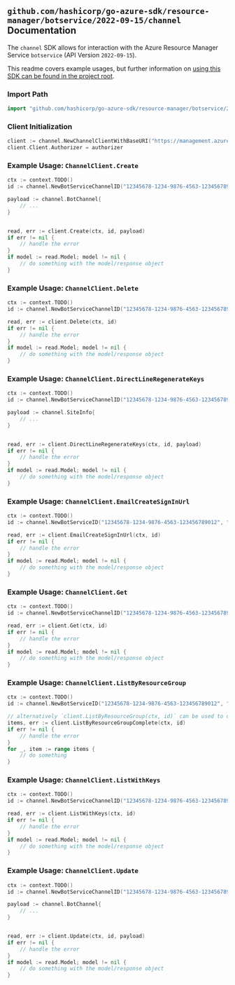 
## `github.com/hashicorp/go-azure-sdk/resource-manager/botservice/2022-09-15/channel` Documentation

The `channel` SDK allows for interaction with the Azure Resource Manager Service `botservice` (API Version `2022-09-15`).

This readme covers example usages, but further information on [using this SDK can be found in the project root](https://github.com/hashicorp/go-azure-sdk/tree/main/docs).

### Import Path

```go
import "github.com/hashicorp/go-azure-sdk/resource-manager/botservice/2022-09-15/channel"
```


### Client Initialization

```go
client := channel.NewChannelClientWithBaseURI("https://management.azure.com")
client.Client.Authorizer = authorizer
```


### Example Usage: `ChannelClient.Create`

```go
ctx := context.TODO()
id := channel.NewBotServiceChannelID("12345678-1234-9876-4563-123456789012", "example-resource-group", "botServiceValue", "AcsChatChannel")

payload := channel.BotChannel{
	// ...
}


read, err := client.Create(ctx, id, payload)
if err != nil {
	// handle the error
}
if model := read.Model; model != nil {
	// do something with the model/response object
}
```


### Example Usage: `ChannelClient.Delete`

```go
ctx := context.TODO()
id := channel.NewBotServiceChannelID("12345678-1234-9876-4563-123456789012", "example-resource-group", "botServiceValue", "AcsChatChannel")

read, err := client.Delete(ctx, id)
if err != nil {
	// handle the error
}
if model := read.Model; model != nil {
	// do something with the model/response object
}
```


### Example Usage: `ChannelClient.DirectLineRegenerateKeys`

```go
ctx := context.TODO()
id := channel.NewBotServiceChannelID("12345678-1234-9876-4563-123456789012", "example-resource-group", "botServiceValue", "AcsChatChannel")

payload := channel.SiteInfo{
	// ...
}


read, err := client.DirectLineRegenerateKeys(ctx, id, payload)
if err != nil {
	// handle the error
}
if model := read.Model; model != nil {
	// do something with the model/response object
}
```


### Example Usage: `ChannelClient.EmailCreateSignInUrl`

```go
ctx := context.TODO()
id := channel.NewBotServiceID("12345678-1234-9876-4563-123456789012", "example-resource-group", "botServiceValue")

read, err := client.EmailCreateSignInUrl(ctx, id)
if err != nil {
	// handle the error
}
if model := read.Model; model != nil {
	// do something with the model/response object
}
```


### Example Usage: `ChannelClient.Get`

```go
ctx := context.TODO()
id := channel.NewBotServiceChannelID("12345678-1234-9876-4563-123456789012", "example-resource-group", "botServiceValue", "AcsChatChannel")

read, err := client.Get(ctx, id)
if err != nil {
	// handle the error
}
if model := read.Model; model != nil {
	// do something with the model/response object
}
```


### Example Usage: `ChannelClient.ListByResourceGroup`

```go
ctx := context.TODO()
id := channel.NewBotServiceID("12345678-1234-9876-4563-123456789012", "example-resource-group", "botServiceValue")

// alternatively `client.ListByResourceGroup(ctx, id)` can be used to do batched pagination
items, err := client.ListByResourceGroupComplete(ctx, id)
if err != nil {
	// handle the error
}
for _, item := range items {
	// do something
}
```


### Example Usage: `ChannelClient.ListWithKeys`

```go
ctx := context.TODO()
id := channel.NewBotServiceChannelID("12345678-1234-9876-4563-123456789012", "example-resource-group", "botServiceValue", "AcsChatChannel")

read, err := client.ListWithKeys(ctx, id)
if err != nil {
	// handle the error
}
if model := read.Model; model != nil {
	// do something with the model/response object
}
```


### Example Usage: `ChannelClient.Update`

```go
ctx := context.TODO()
id := channel.NewBotServiceChannelID("12345678-1234-9876-4563-123456789012", "example-resource-group", "botServiceValue", "AcsChatChannel")

payload := channel.BotChannel{
	// ...
}


read, err := client.Update(ctx, id, payload)
if err != nil {
	// handle the error
}
if model := read.Model; model != nil {
	// do something with the model/response object
}
```
